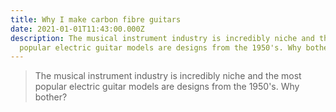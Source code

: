```yaml
---
title: Why I make carbon fibre guitars
date: 2021-01-01T11:43:00.000Z
description: The musical instrument industry is incredibly niche and the most
  popular electric guitar models are designs from the 1950's. Why bother?
---
```


> The musical instrument industry is incredibly niche and the most popular electric guitar models are designs from the 1950's. Why bother?

<!-- Short answer: it’s interesting, fun, and I want to. Despite the pith, those really are the primary reasons. The rest of this post is essentially a retroactive justification of my feelings.

# 1: The way things were

Before we talk about the material or the broader design principles we use at [Rubato Guitars](https://www.rubato.guitars) I should explain my assessment of the current electric guitar industry (_warning_, opinions ahead).

![Photo by [Yurii Stupen](https://unsplash.com/@yurii_stupen?utm_source=unsplash&utm_medium=referral&utm_content=creditCopyText) on [Unsplash](https://unsplash.com/s/photos/fender-gibson?utm_source=unsplash&utm_medium=referral&utm_content=creditCopyText)](wood-guitars.jpg)

- Conservative
- Old instrument designs
- Exclusively wood
- Has not maintained sense of innovation from the birth period of the instrument and the eras of the guitar heroes, instead favouring sentimentality and yearning for a time long past

# 2: The way things are

Now on to the title of this post: why carbon fibre? The way I see it, if the electric guitar were to be invented today there is no chance it would be made out of wood. _Especially_ not the woods that are commonplace in the industry. These are a vestige of a different time. Wood is heavy and unreliable, it's primary redeeming factor is that it's cheap. It is so susceptible to changes in the weather that a massive metal rod has to be installed down the centre of a guitar’s neck to fight the uncooperative material. All this means no two wood electric guitars will feel the same or play the same, even if they come off the line one after the other.

Guitarists have, en masse, deemed this unreliability to be a good thing. It’s said that this means if you try a bunch of guitars you will eventually find “the one” and it will be magical. There are a few problems with this. Firstly, this implies that there are a lot of guitars being produced which are duds (or at least sub-par). This makes me very uncomfortable. As a manufacturer you aim for all the products you produce to be good. If they aren’t coming out that way then you find out what’s causing the defects and address it at the source. Rolex don’t send out a bunch of watches that don’t keep time and have slightly skew hands. Those watches may become collectibles due to the rarity of such an occurrence, but no one would dare claim them to be of superior quality or acceptably fit for purpose.

# 3: The way things could be

I think the analogy of luxury watches here is quite appropriate. Automatic watches are nowhere near the best way to keep time, they have a heralded history, and their enthusiasts are obsessive—all good parallels with guitars and their gear-heads. A part of their world consists of historically accurate new watches, and vintage and antique watches. But a far larger part of that world is modern horology. This stays true to the “essence” of what the community sees as a time piece: the automatic movement. Modern materials, production processes and design methodologies are utilised to assist in the ultimate goal of keeping time as best/elegantly as possible without digital assistance.

Turning to the electric guitar, I guess this becomes a philosophical question: what you you believe is the “essence” of an electric guitar? Is being made of wood? Or is it being able to plug something with 6 strings and 20-something frets into an amp and make noise? How critical is wood in this equation? Can we not substitute it with something more appropriate in the end goal of making music?

No doubt, there will always be the vintage stalwarts. There is nothing wrong with this. BMW doesn’t lambaste classic car enthusiasts. Why would they? Classic cars are cool. However, they do not turn to classic cars when working to determine the design of a new model (save for some styling queues, perhaps).

Continuing along this line of thinking, it should now be clear why I don’t see the move away from wood as dramatic or somehow damaging to the guitar. Indeed, Les Pauls and Strats will continue to exist and are certainly iconic. We are after their sound. Should we really have to inherit their drawbacks when we can do better? -->
